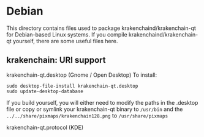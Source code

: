 
Debian
====================
This directory contains files used to package krakenchaind/krakenchain-qt
for Debian-based Linux systems. If you compile krakenchaind/krakenchain-qt yourself, there are some useful files here.

## krakenchain: URI support ##


krakenchain-qt.desktop  (Gnome / Open Desktop)
To install:

	sudo desktop-file-install krakenchain-qt.desktop
	sudo update-desktop-database

If you build yourself, you will either need to modify the paths in
the .desktop file or copy or symlink your krakenchain-qt binary to `/usr/bin`
and the `../../share/pixmaps/krakenchain128.png` to `/usr/share/pixmaps`

krakenchain-qt.protocol (KDE)

